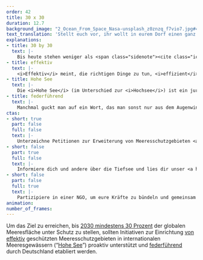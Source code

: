 ```yaml
---
order: 42
title: 30 x 30
duration: 12.7
background_image: "2_Ocean_From_Space_Nasa-unsplash_z0znzq_f7vio7.jpg#4cd4ff"
text_translation: 'Stellt euch vor, ihr wollt in eurem Dorf einen ganz besonderen Apfelbaum mit einem Zaun schützen, aber aus irgendwelchen blöden Gründen beschließt das Bauamt, dass es viel einfacher ist, den Zaun woanders hinzustellen, wo gar nichts zu schützen ist. Außerdem hat man vergessen, euch zu fragen, warum ihr genau diesen Baum schützen wollt und ob die Stelle, an der der Zaun jetzt steht, euren Weg blockiert.'
explanations:
- title: 30 by 30
  text: |-
    Bis heute stehen weniger als <span class="sidenote"><cite class="icon-link_external"><a href="https://www.protectedplanet.net/en/thematic-areas/marine-protected-areas" target="_blank" rel="noopener">Marine Protected Areas / Protected Planet</a></cite><span>9 %</span></span> aller Meere <span class="expander"><span class="trigger">unter Schutz.</span><span class="info">soweit man das Schutz nennen kann – leider handelt es sich in vielen Fällen eher um Theorie als um Praxis</span></span> Umweltverbände fordern deswegen schon seit langem mit der Intiatitive <span class="sidenote"><cite class="icon-link_external"><a href="https://www.greenpeaceoceanblueprint.org/pdfDocs/Greenpeace_30x30_Blueprint_Report_web.pdf" target="_blank" rel="noopener">30x30 - A Blueprint for Ocean Protection / Greenpeace</a></cite><span><i>Thirty by Thirty</i>,</span></span> dass bis 2030 30 % aller Meere unter einen wirksamen Schutz gestellt werden – und zwar die wichtigsten 30%, priorisiert nach Gebieten mit besonders großer oder außergewöhnlicher Biodiversität, sogenannte <span class="sidenote"><cite class="icon-link_external"><a href="https://www.keybiodiversityareas.org/working-with-kbas/proposing-updating/criteria" target="_blank" rel="noopener">Critera for KBAs / Key Biodiversity Areas</a></cite><span>Key Biodiversity Areas</span></span> (KBAs). Die <span class="sidenote"><cite class="icon-link_external"><a href="https://www.unep.org/news-and-stories/story/cop15-ends-landmark-biodiversity-agreement" target="_blank" rel="noopener">COP15 ends with landmark biodiversity agreement / UNEP</a></cite><span>Aufnahme</span></span> der 30x30-Forderung in das UN-Rahmenabkommen zum Schutz der Artenvielfalt auf der COP15 in Montreal 2022 gilt als gigantischer Durchbruch für den weltweiten Artenschutz. Freeze frame, Geigen, Abspann. Naja. Schön wär’s. Ein weiteres Mal müssen wir festhalten: Gesetz und Umsetzung sind zwei sehr unterschiedliche paar Schuhe. Zwar sind deutliche Fortschritte zu erkennen, die es ohne die Adoption des Anliegens durch die UN sicher nicht gegeben hätte. Aber, um nur <span class="sidenote"><cite class="icon-link_external"><a href="https://digitalreport.protectedplanet.net/" target="_blank" rel="noopener">Protected Planet Report 2024 / UN</a></cite><span>einige Aspekte</span></span> zu nennen: Die ausgewiesenen Schutzgebiete sind nicht ausreichend durch Wanderkorridore verbunden, nur 5,7% der Ozeane befinden sich in Schutzgebieten, die tatsächlich implementiert und/oder aktiv gemanagt werden, nur 2,8% der Ozeane befinden sich in vollständig oder zumindest stark geschützten Gebieten, in denen keine oder nur leichte extraktive Aktivitäten erlaubt sind, ein Drittel der weltweit identifizierten KBAs ist gar nicht geschützt – und in den verbleibenden 5 Jahren bis 2030 muss deutlich <span class="expander"><span class="trigger">mehr als doppelt soviel geschützte Fläche</span><span class="info">knapp 80 Millionen Quadratkilometer - das entspricht ungefähr einem (1) indischen Ozean</span></span> hinzukommen, wie wir bisher haben, um das gesetzte Ziel zu erreichen.
- title: effektiv
  text: |-
    <i>Effektiv</i> meint, die richtigen Dinge zu tun, <i>effizient</i> die Dinge richtig zu machen. Effektiv geschützte Meeresschutzgebiete sollten also beides: das Richtige am richtigen Ort richtig machen. Das Richtige: <span class="expander"><span class="trigger">eine ganzheitliche Gebietsplanung,</span><span class="info">Schutzgebiete müssen nicht nur groß genug, sondern auch durch Wanderkorridore verbunden sein</span></span> am richtigen Ort: welche Fläche und <span class="expander"><span class="trigger">was genau</span><span class="info">Schutzgebiete werden vor allem dort gebraucht, wo Artenvielfalt und Ökosysteme besonderen Schutz brauchen, nicht dort, wo sie am wenigsten das business as usual stören</span></span> in dieser Fläche geschützt wird, richtig machen: strikte Kontrollen und konsequente Strafen bei Verstößen. Die Wirklichkeit sieht anders aus. <span class="sidenote"><cite class="icon-link_external"><a href="https://oceans.ubc.ca/2023/03/24/paper-park-index-helps-identify-55-unprotected-marine-protected-areas/" target="_blank" rel="noopener">Paper Park Index helps identify 55 unprotected marine protected areas / The University of British Columbia</a></cite><span>Paper Parks</span></span> existieren nur auf dem Papier und wenn man genau hinsieht, kann es einem passieren, dass man auf das sogenannte <i>Paper Park <span class="sidenote"><cite class="icon-link_external"><a href="https://oceana.org/blog/the-paper-park-paradox/" target="_blank" rel="noopener">The ‘paper park’ paradox / Oceana</a></cite><span>Paradox</span></span></i> <span class="expander"><span class="trigger">stößt.</span><span class="info">dass in Schutzgebieten mehr gefischt wird als außerhalb.</span></span>
- title: Hohe See
  text: |-
    Die <i>Hohe See</i> (im Unterschied zur <i>Hochsee</i>) ist ein juristischer Begriff und meint die Gebiete der Meere, für die die internationale Staatengemeinschaft zuständig ist und nicht ein einzelnes Land. Also alles außerhalb der jeweiligen <span class="expander"><span class="trigger">AWZs,</span><span class="info">den Ausschließlichen Wirtschaftszonen oder auch 200-(See)meilen-Zonen</span></span> in denen der angrenzende Küstenstaat begrenzte souveräne Rechte ausübt. Zur Hohen See gehört auch das darunter, also der Tiefseeboden. Der ist seit dem UN-Seerechtsübereinkommen von 1982 <i>Heritage of <span class="expander"><span class="trigger">Human</span><span class="info">im Gesetzestext heißt es noch Mankind</span></span>kind</i>. Bis zu 12 Seemeilen von den deutschen Küsten entfernt, sind die jeweiligen <span class="expander"><span class="trigger">Bundesländer</span><span class="info">in Deutschland Niedersachsen, Bremen, Hamburg, Schleswig-Holstein und Mecklenburg-Vorpommern</span></span> für den Natur- und Meeresschutz zuständig. In der Ausschließlichen Wirtschaftszone (AWZ) ist der Bund für Meeresschutzgebiete zuständig. Die Hohe See und der Tiefseeboden werden auf internationaler Ebene gemanagt.
- title: federführend
  text: |-
    Manchmal guckt man auf ein Wort, das man sonst nur aus dem Augenwinkel betrachtet und für selbstverständlich genommen hat, und dann schillert es so schön. Man kann über den Begriff “federführend” einen sehr langen <span class="sidenote"><cite class="icon-link_external"><a href="https://www.wirtschaftslexikon24.com/e/federf%C3%BChrung/federf%C3%BChrung.htm" target="_blank" rel="noopener">Wirtschaftslexikon24.com / "Federführung"</a></cite><span>Eintrag</span></span> in einem Wirtschaftslexikon lesen, bei dem normale Menschen sich schon nach dem zweiten Absatz in den Schachtelsätzen verlaufen und nie mehr herausfinden. Nur die Tapfersten stoßen vor bis zum Kern, aber der liegt schön und glatt in der Hand wie ein Bachkiesel: Wenn in der Zusammenarbeit verschiedener Parteien eine federführend ist, darf sie nicht etwa mehr bestimmen als die anderen, aber: <i>Sie hat die Pflicht zur Initiative</i>.
ctas:
- short: true
  part: false
  full: false
  text: |-
    Unterzeichne Petitionen zur Erweiterung von Meeresschutzgebieten <a href="https://only.one/act/30x30" target="_blank">MPA’s) auf 30% der Meere, zum Beispiel diese (hier</a>.
- short: false
  part: true
  full: false
  text: |-
    Informiere dich und andere über die Tiefsee und lies dir unser <a href="https://www.deepwave.org/mission-erde-alexander-gerst-und-antje-boetius-tauchen-ab/" target="_blank">Interview mit Antje Boetius</a> durch.
- short: false
  part: false
  full: true
  text: |-
    Partizipiere in einer NGO, um eure Kräfte zu bündeln und gemeinsam das zu erreichen, was alleine schwer zu schaffen ist.
animation:
number_of_frames:
---
```

Um das Ziel zu erreichen, bis [2030 mindestens 30 Prozent](# "30 by 30") der globalen Meeresfläche unter Schutz zu stellen, sollten Initiativen zur Einrichtung [von effektiv](# "effektiv") geschützten Meeresschutzgebieten in internationalen Meeresgewässern (“[Hohe See](# "Hohe See")”) proaktiv unterstützt und [federführend](# "federführend") durch Deutschland etabliert werden.